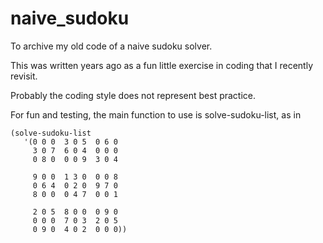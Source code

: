 # naive_sudoku
To archive my old code of a naive sudoku solver.

This was written years ago as a fun little exercise in coding that I recently revisit.

Probably the coding style does not represent best practice.

For fun and testing, the main function to use is solve-sudoku-list, as in

```
(solve-sudoku-list
   '(0 0 0  3 0 5  0 6 0
     3 0 7  6 0 4  0 0 0
     0 8 0  0 0 9  3 0 4

     9 0 0  1 3 0  0 0 8
     0 6 4  0 2 0  9 7 0
     8 0 0  0 4 7  0 0 1

     2 0 5  8 0 0  0 9 0
     0 0 0  7 0 3  2 0 5
     0 9 0  4 0 2  0 0 0))
 ```
 
